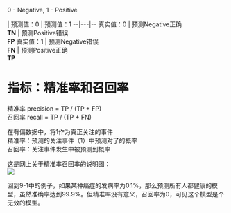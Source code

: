 0 - Negative, 1 - Positive

  | 预测值：0  | 预测值：1
--|---|--
真实值：0  | 预测Negative正确<br>**TN**  | 预测Positive错误<br>**FP**
真实值：1  | 预测Negative错误<br>**FN**  | 预测Positive正确<br>**TP**

# 指标：精准率和召回率

精准率 precision = TP / (TP + FP)  
召回率 recall = TP / (TP + FN)

在有偏数据中，将1作为真正关注的事件  
精准率：预测的关注事件（1）中预测对了的概率  
召回率：关注事件发生中被预测到概率  

这是网上关于精准率召回率的说明图：  
![](http://windmissing.github.io/images/2019/190.jpg)  

回到9-1中的例子，如果某种癌症的发病率为0.1%，那么预测所有人都健康的模型，虽然准确率达到99.9%。但精准率没有意义，召回率为0，可见这个模型是个无效的模型。  
